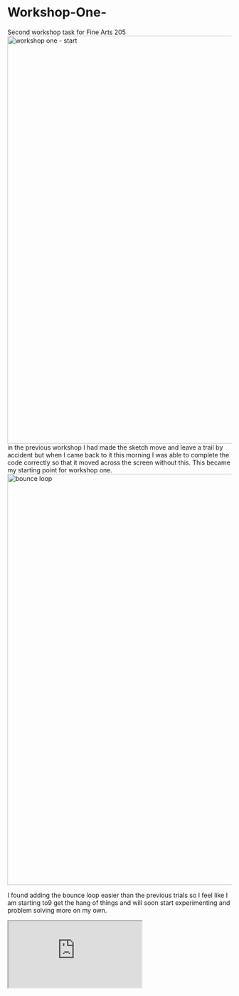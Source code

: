 # Workshop-One-
Second workshop task for Fine Arts 205 
<img width="917" alt="workshop one - start" src="https://github.com/user-attachments/assets/67c5ab79-736d-4a25-825a-34d73da21848" />
in the previous workshop I had made the sketch move and leave a trail by accident but when I came back to it this morning I was able to complete the code correctly so that it moved across the screen without this. This became my starting point for workshop one. 
<img width="925" alt="bounce loop" src="https://github.com/user-attachments/assets/f7e737db-e73b-4cbb-a8fb-28be454d771d" />

I found adding the bounce loop easier than the previous trials so I feel like I am starting to9 get the hang of things and will soon start experimenting and problem solving more on my own. 

<iframe src="https://editor.p5js.org/Acacia559/full/wCf6MBc-z"></iframe> 
